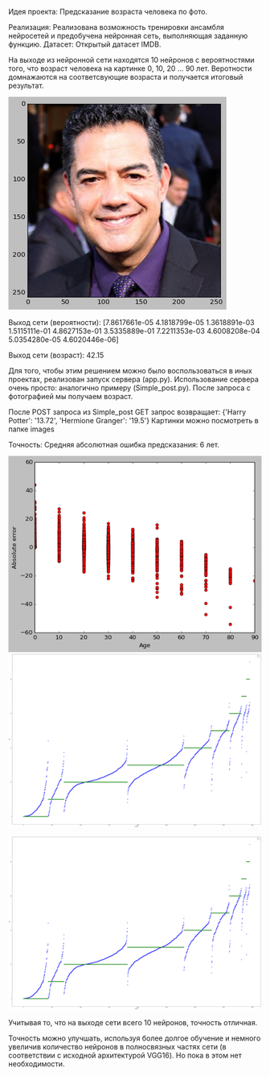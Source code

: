 Идея проекта: Предсказание возраста человека по фото.

Реализация: Реализована возможность тренировки ансамбля нейросетей и предобучена нейронная сеть, выполняющая заданную функцию.
Датасет: Открытый датасет IMDB.

На выходе из нейронной сети находятся 10 нейронов с вероятностями того, что возраст человека на картинке 0, 10, 20 ... 90 лет.
Веротности домнажаются на соответсвующие возраста и получается итоговый результат.

![Vann Damm](readme_images/Van_Damm.png)

Выход сети (вероятности):
[7.8617661e-05 4.1818799e-05 1.3618891e-03 1.5115111e-01 4.8627153e-01
  3.5335889e-01 7.2211353e-03 4.6008208e-04 5.0354280e-05 4.6020446e-06]
 
Выход сети (возраст):
42.15

Для того, чтобы этим решением можно было воспользоваться в иных проектах, реализован запуск сервера (app.py).
Использование сервера очень просто: аналогично примеру (Simple_post.py).
После запроса с фотографией мы получаем возраст.

После POST запроса из Simple_post
GET запрос возвращает:
{'Harry Potter': '13.72', 'Hermione Granger': '19.5'}
Картинки можно посмотреть в папке images

Точность: Средняя абсолютная ошибка предсказания: 6 лет.

![errors_ages1](readme_images/errors_ages1.png)
![errors_ages2](readme_images/errors_ages2.png)

![index](readme_images/index.png)

Учитывая то, что на выходе сети всего 10 нейронов, точность отличная.

Точность можно улучшать, используя более долгое обучение и немного увеличив количество нейронов в полносвязных частях сети 
(в соответствии с исходной архитектурой VGG16). Но пока в этом нет необходимости.

